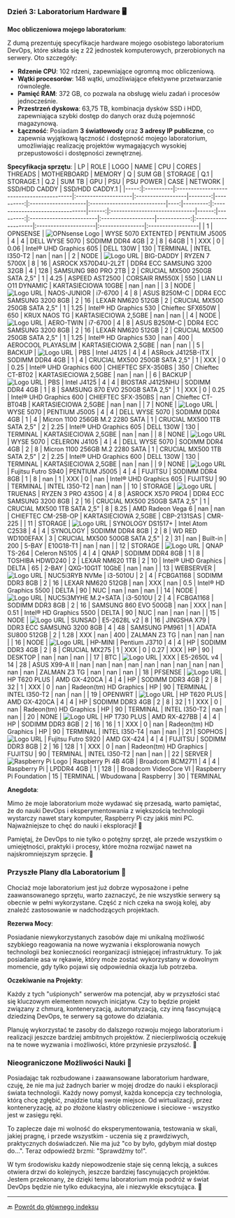### Dzień 3: Laboratorium Hardware 🖥️

**Moc obliczeniowa mojego laboratorium**:

Z dumą prezentuję specyfikacje hardware mojego osobistego laboratorium DevOps, które składa się z 22 jednostek komputerowych, przerobionych na serwery. Oto szczegóły:

- **Rdzenie CPU**: 102 rdzeni, zapewniające ogromną moc obliczeniową.
- **Wątki procesorów**: 148 wątki, umożliwiające efektywne przetwarzanie równoległe.
- **Pamięć RAM**: 372 GB, co pozwala na obsługę wielu zadań i procesów jednocześnie.
- **Przestrzeń dyskowa**: 63,75 TB, kombinacja dysków SSD i HDD, zapewniająca szybki dostęp do danych oraz dużą pojemność magazynową.
- **Łączność**: Posiadam **3 światłowody** oraz **3 adresy IP publiczne**, co zapewnia wyjątkową łączność i dostępność mojego laboratorium, umożliwiając realizację projektów wymagających wysokiej przepustowości i dostępności zewnętrznej.



**Specyfikacja sprzętu**:
|   LP | ROLE      | LOGO                                 | NAME                | CPU               |   CORES |   THREADS | MOTHERBOARD         | MEMORY                     |   Q |   SUM GB | STORAGE                         |   Q.1 | STORAGE.1                     |   Q.2 |   SUM TB | GPU                     | PSU                |   PSU POWER | CASE                | NETWORK              | SSD/HDD CADDY   | SSD/HDD CADDY.1   |
|-----:|:----------|:-----------------------------------------|:--------------------|:------------------|--------:|----------:|:--------------------|:---------------------------|----:|---------:|:--------------------------------|------:|:------------------------------|------:|---------:|:------------------------|:-------------------|------------:|:--------------------|:---------------------|:----------------|:------------------|
|    1 | OPNSENSE  | ![OPNsense Logo](https://upload.wikimedia.org/wikipedia/commons/thumb/c/c3/Opnsense-logo.svg/600px-Opnsense-logo.svg.png?20210424075833) | WYSE 5070 EXTENTED  | PENTIUM J5005     |       4 |         4 | DELL WYSE 5070      | SODIMM DDR4 4GB            |   2 |        8 | 64GB                            |     1 | XXX                           |     0 |     0.06 | Intel® UHD Graphics 605 | DELL 130W          |         130 | TERMINAL            | INTEL I350-T2        | nan             | nan               |
|    2 | NODE      | ![Logo URL](https://www.proxmox.com/images/proxmox/Proxmox_logo_standard_hex_400px.png#joomlaImage://local-images/proxmox/Proxmox_logo_standard_hex_400px.png?width=400&height=60) | BIG-DADDY           | RYZEN 7 5700X     |       8 |        16 | ASROCK X570D4U-2L2T | DDR4 ECC SAMSUNG 3200 32GB |   4 |      128 | SAMSUNG 980 PRO 2TB             |     2 | CRUCIAL MX500 250GB SATA 2,5" |     1 |     4.25 | ASPEED AST2500          | CORSAIR RM550X     |         550 | LIAN LI O11 DYNAMIC | KARTASIECIOWA 10GBE  | nan             | nan               |
|    3 | NODE      | ![Logo URL](https://www.proxmox.com/images/proxmox/Proxmox_logo_standard_hex_400px.png#joomlaImage://local-images/proxmox/Proxmox_logo_standard_hex_400px.png?width=400&height=60) | NAOS-JUNIOR         | i7-6700           |       4 |         8 | ASUS B250M-C        | DDR4 ECC SAMSUNG 3200 8GB  |   2 |       16 | LEXAR NM620 512GB               |     2 | CRUCIAL MX500 250GB SATA 2,5" |     1 |     1.25 | Intel® HD Graphics 530  | Chieftec SFX650W   |         650 | KRUX NAOS TG        | KARTASIECIOWA 2,5GBE | nan             | nan               |
|    4 | NODE      | ![Logo URL](https://www.proxmox.com/images/proxmox/Proxmox_logo_standard_hex_400px.png#joomlaImage://local-images/proxmox/Proxmox_logo_standard_hex_400px.png?width=400&height=60) | AERO-TWIN           | i7-6700           |       4 |         8 | ASUS B250M-C        | DDR4 ECC SAMSUNG 3200 8GB  |   2 |       16 | LEXAR NM620 512GB               |     2 | CRUCIAL MX500 250GB SATA 2,5" |     1 |     1.25 | Intel® HD Graphics 530  | nan                |         400 | AEROCOOL PLAYASLIM  | KARTASIECIOWA 2,5GBE | nan             | nan               |
|    5 | BACKUP    | ![Logo URL](https://dynfi.com/media/products/proxmox-logo-color-stacked_kwS20y7.png) | PBS                 | Intel J4125       |       4 |         4 | ASRock J4125B-ITX   | SODIMM DDR4 4GB            |   1 |        4 | CRUCIAL MX500 250GB SATA 2,5"   |     1 | XXX                           |     0 |     0.25 | Intel® UHD Graphics 600 | CHIEFTEC SFX-350BS |         350 | Chieftec CT-BT02    | KARTASIECIOWA 2,5GBE | nan             | nan               |
|    6 | BACKUP    | ![Logo URL](https://dynfi.com/media/products/proxmox-logo-color-stacked_kwS20y7.png) | PBS                 | Intel J4125       |       4 |         4 | BIOSTAR J4125NHU    | SODIMM DDR4 4GB            |   1 |        8 | SAMSUNG 870 EVO 250GB SATA 2,5" |     1 | XXX                           |     0 |     0.25 | Intel® UHD Graphics 600 | CHIEFTEC SFX-350BS |         nan | Chieftec CT-BT04B   | KARTASIECIOWA 2,5GBE | nan             | nan               |
|    7 | NONE      | ![Logo URL](https://www.imprivata.com/sites/imprivata/files/2020-07/dell-logo-png-open-2000.png) | WYSE 5070           | PENTIUM J5005     |       4 |         4 | DELL WYSE 5070      | SODIMM DDR4 4GB            |   1 |        4 | Micron 1100 256GB M.2 2280 SATA |     1 | CRUCIAL MX500 1TB SATA 2,5"   |     2 |     2.25 | Intel® UHD Graphics 605 | DELL 130W          |         130 | TERMINAL            | KARTASIECIOWA 2,5GBE | nan             | nan               |
|    8 | NONE      | ![Logo URL](https://www.imprivata.com/sites/imprivata/files/2020-07/dell-logo-png-open-2000.png) | WYSE 5070           | CELERON J4105     |       4 |         4 | DELL WYSE 5070      | SODIMM DDR4 4GB            |   2 |        8 | Micron 1100 256GB M.2 2280 SATA |     1 | CRUCIAL MX500 1TB SATA 2,5"   |     2 |     2.25 | Intel® UHD Graphics 600 | DELL 130W          |         130 | TERMINAL            | KARTASIECIOWA 2,5GBE | nan             | nan               |
|    9 | NONE       | ![Logo URL](https://upload.wikimedia.org/wikipedia/commons/thumb/6/69/Fujitsu_Siemens_logo.svg/1200px-Fujitsu_Siemens_logo.svg.png) | Fujitsu Futro S940  | PENTIUM J5005     |       4 |         4 | FUJITSU             | SODIMM DDR4 8GB            |   1 |        8 | nan                             |     1 | XXX                           |     0 |   nan    | Intel® UHD Graphics 605 | FUJITSU            |          90 | TERMINAL            | INTEL I350-T2        | nan             | nan               |
|   10 | STORAGE   | ![Logo URL](https://truenas.esdebe.com/trueimages/truemas.png) | TRUENAS             | RYZEN 3 PRO 4350G |       4 |         8 | ASROCK X570 PRO4    | DDR4 ECC SAMSUNG 3200 8GB  |   2 |       16 | CRUCIAL MX500 250GB SATA 2,5"   |     1 | CRUCIAL MX500 1TB SATA 2,5"   |     8 |     8.25 | AMD Radeon Vega 6       | nan                |         nan | CHIEFTEC CM-25B-OP  | KARTASIECIOWA 2,5GBE | CBP-2131SAS     | CMR-225           |
|   11 | STORAGE   | ![Logo URL](https://lh3.googleusercontent.com/proxy/lQuk3zwWhZyjwOBd6C4zXploRTaUdiRQ3l3mHn5fSBHh4JulznTngigHqMKeBJQrX9OD-Asi7AdK2aVcWfAL5biJ2APm1T0ctMRaNI-nj85_ihQiA2qe4YQhJA) | SYNOLOGY DS1517+    | Intel Atom C2538  |       4 |         4 | SYNOLOGY            | SODIMM DDR4 8GB            |   2 |        8 | WD RED WD100EFAX                |     3 | CRUCIAL MX500 500GB SATA 2,5" |     2 |    31    | nan                     | Built-in           |         200 | 5-BAY               | E10G18-T1            | nan             | nan               |
|   12 | STORAGE   | ![Logo URL](https://marketing.qnap.com/wp-content/uploads/2021/06/QNAP_LOGO_%E6%A8%99%E6%BA%96%E8%89%B2.png) | QNAP TS-264         | Celeron N5105     |       4 |         4 | QNAP                | SODIMM DDR4 8GB            |   1 |        8 | TOSHIBA HDWD240                 |     2 | LEXAR NM620 1TB               |     2 |    10    | Intel® UHD Graphics     | DELTA              |          65 | 2-BAY               | QXG-10G1T 10GbE      | nan             | nan               |
|   13 | WEBSERVER | ![Logo URL](https://nginxproxymanager.com/icon.png) | NUC5i3RYB NVMe      | i3-5010U          |       2 |         4 | FCBGA1168           | SODIMM DDR3 8GB            |   2 |       16 | LEXAR NM620 512GB               |   nan | XXX                           |   nan |     0.5  | Intel® HD Graphics 5500 | DELTA              |          90 | NUC                 | nan                  | nan             | nan               |
|   14 | NODE      | ![Logo URL](https://www.intel.pl/content/dam/logos/intel-header-logo.svg) | NUC5i3MYHE M.2+SATA | i3-5010U          |       2 |         4 | FCBGA1168           | SODIMM DDR3 8GB            |   2 |       16 | SAMSUNG 860 EVO 500GB           |   nan | XXX                           |   nan |     0.51 | Intel® HD Graphics 5500 | DELTA              |          90 | NUC                 | nan                  | nan             | nan               |
|   15 | NODE      | ![Logo URL](https://www.proxmox.com/images/proxmox/Proxmox_logo_standard_hex_400px.png#joomlaImage://local-images/proxmox/Proxmox_logo_standard_hex_400px.png?width=400&height=60) | SUNSAD              | E5-2628L v2       |       8 |        16 | JINGSHA X79         | DDR3 ECC SAMSUNG 3200 8GB  |   4 |       48 | SAMSUNG PM961                   |     1 | ADATA SU800 512GB             |     2 |     1.28 | XXX                     | nan                |         400 | ZALMAN Z3 TG        | nan                  | nan             | nan               |
|   16 | NODE      | ![Logo URL](https://www.proxmox.com/images/proxmox/Proxmox_logo_standard_hex_400px.png#joomlaImage://local-images/proxmox/Proxmox_logo_standard_hex_400px.png?width=400&height=60) | HP-MINI             | Pentium J3710     |       4 |         4 | HP                  | SODIMM DDR3 4GB            |   2 |        8 | CRUCIAL MX275                   |     1 | XXX                           |     0 |     0.27 | XXX                     | HP                 |          90 | DESKTOP             | nan                  | nan             | nan               |
|   17 | BTC       | ![Logo URL](https://upload.wikimedia.org/wikipedia/commons/thumb/4/46/Bitcoin.svg/1200px-Bitcoin.svg.png) | XXX                 | E5-2650L v4       |      14 |        28 | ASUS X99-A II       | nan                        | nan |      nan | nan                             |   nan | nan                           |   nan |   nan    | nan                     | nan                |         nan | ZALMAN Z3 TG        | nan                  | nan             | nan               |
|   18 | PFSENSE   | ![Logo URL](https://itessential.pl/wp-content/uploads/2018/04/pfSenseColorLogoRegisteredRGB.png.webp) | HP T620 PLUS        | AMD GX-420CA      |       4 |         4 | HP                  | SODIMM DDR3 4GB            |   2 |        8 | 32                              |     1 | XXX                           |     0 |   nan    | Radeon(tm) HD Graphics  | HP                 |          90 | TERMINAL            | INTEL I350-T2        | nan             | nan               |
|   19 | OPENWRT   | ![Logo URL](https://miro.medium.com/v2/resize:fit:493/1*upZ_GGwPKrYm03_q2Q32Gg.png) | HP T620 PLUS        | AMD GX-420CA      |       4 |         4 | HP                  | SODIMM DDR3 4GB            |   2 |        8 | 32                              |     1 | XXX                           |     0 |   nan    | Radeon(tm) HD Graphics  | HP                 |          90 | TERMINAL            | INTEL I350-T2        | nan             | nan               |
|   20 | NONE       | ![Logo URL](https://upload.wikimedia.org/wikipedia/commons/thumb/a/ad/HP_logo_2012.svg/480px-HP_logo_2012.svg.png) | HP T730 PLUS        | AMD RX-427BB      |       4 |         4 | HP                  | SODIMM DDR3 8GB            |   2 |       16 | 16                              |     1 | XXX                           |     0 |   nan    | Radeon(tm) HD Graphics  | HP                 |          90 | TERMINAL            | INTEL I350-T4        | nan             | nan               |
|   21 | SOPHOS    | ![Logo URL](https://firewall.firm.in/wp-content/uploads/2018/10/sophos.png) | Fujitsu Futro S920  | AMD GX-424        |       4 |         4 | FUJITSU             | SODIMM DDR3 8GB            |   2 |       16 | 128                             |     1 | XXX                           |     0 |   nan    | Radeon(tm) HD Graphics  | FUJITSU            |          90 | TERMINAL            | INTEL I350-T2        | nan             | nan               |
| 22  | SERVER    | ![Raspberry Pi Logo](https://upload.wikimedia.org/wikipedia/ru/thumb/c/cb/Raspberry_Pi_Logo.svg/811px-Raspberry_Pi_Logo.svg.png) | Raspberry Pi 4B 4GB | Broadcom BCM2711 | 4       | 4     | Raspberry Pi                 | LPDDR4 4GB                  | 1     | 128            |                  | Broadcom VideoCore VI         | Raspberry Pi Foundation | 15      | TERMINAL            | Wbudowana              | Raspberry               | 30                  | TERMINAL


**Anegdota**:

Mimo że moje laboratorium może wydawać się przesadą, warto pamiętać, że do nauki DevOps i eksperymentowania z większością technologii wystarczy nawet stary komputer, Raspberry Pi czy jakiś mini PC. Najważniejsze to chęć do nauki i eksploracji! 🚀

Pamiętaj, że DevOps to nie tylko o potężny sprzęt, ale przede wszystkim o umiejętności, praktyki i procesy, które można rozwijać nawet na najskromniejszym sprzęcie. 🌱


### Przyszłe Plany dla Laboratorium 🚀

Chociaż moje laboratorium jest już dobrze wyposażone i pełne zaawansowanego sprzętu, warto zaznaczyć, że nie wszystkie serwery są obecnie w pełni wykorzystane. Część z nich czeka na swoją kolej, aby znaleźć zastosowanie w nadchodzących projektach. 

**Rezerwa Mocy**:

Posiadanie niewykorzystanych zasobów daje mi unikalną możliwość szybkiego reagowania na nowe wyzwania i eksplorowania nowych technologii bez konieczności reorganizacji istniejącej infrastruktury. To jak posiadanie asa w rękawie, który może zostać wykorzystany w dowolnym momencie, gdy tylko pojawi się odpowiednia okazja lub potrzeba.

**Oczekiwanie na Projekty**:

Każdy z tych "uśpionych" serwerów ma potencjał, aby w przyszłości stać się kluczowym elementem nowych inicjatyw. Czy to będzie projekt związany z chmurą, konteneryzacją, automatyzacją, czy inną fascynującą dziedziną DevOps, te serwery są gotowe do działania.

Planuję wykorzystać te zasoby do dalszego rozwoju mojego laboratorium i realizacji jeszcze bardziej ambitnych projektów. Z niecierpliwością oczekuję na te nowe wyzwania i możliwości, które przyniesie przyszłość. 🌟


### Nieograniczone Możliwości Nauki 🌌

Posiadając tak rozbudowane i zaawansowane laboratorium hardware, czuję, że nie ma już żadnych barier w mojej drodze do nauki i eksploracji świata technologii. Każdy nowy pomysł, każda koncepcja czy technologia, którą chcę zgłębić, znajdzie tutaj swoje miejsce. Od wirtualizacji, przez konteneryzację, aż po złożone klastry obliczeniowe i sieciowe - wszystko jest w zasięgu ręki.

To zaplecze daje mi wolność do eksperymentowania, testowania w skali, jakiej pragnę, i przede wszystkim - uczenia się z prawdziwych, praktycznych doświadczeń. Nie ma już "co by było, gdybym miał dostęp do...". Teraz odpowiedź brzmi: "Sprawdźmy to!".

W tym środowisku każdy niepowodzenie staje się cenną lekcją, a sukces otwiera drzwi do kolejnych, jeszcze bardziej fascynujących projektów. Jestem przekonany, że dzięki temu laboratorium moja podróż w świat DevOps będzie nie tylko edukacyjna, ale i niezwykle ekscytująca. 🚀




---

🔙 [Powrót do głównego indeksu](https://github.com/pcmagik/100_days_to_devops)
